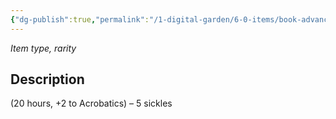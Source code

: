 ```yaml
---
{"dg-publish":true,"permalink":"/1-digital-garden/6-0-items/book-advanced-quidditch-techniques/","tags":["#item","#mundane","#book"]}
---
```


*Item type, rarity*

## Description

(20 hours, +2 to Acrobatics) – 5 sickles